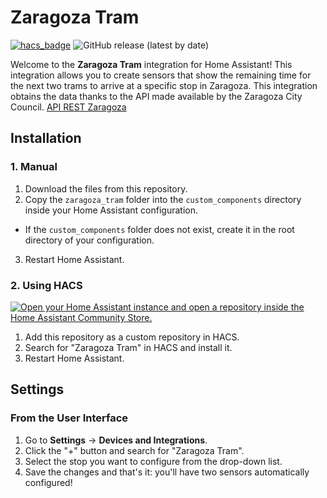 # **Zaragoza Tram**
[![hacs_badge](https://img.shields.io/badge/HACS-Default-orange.svg)](https://github.com/custom-components/hacs) ![GitHub release (latest by date)](https://img.shields.io/github/v/release/jrgim/Zaragoza_tram?style=flat-square)

Welcome to the **Zaragoza Tram** integration for Home Assistant! This integration allows you to create sensors that show the remaining time for the next two trams to arrive at a specific stop in Zaragoza.
This integration obtains the data thanks to the API made available by the Zaragoza City Council. [API REST Zaragoza](https://www.zaragoza.es/sede/portal/datos-abiertos/servicio/catalogo/327) 

## **Installation**

### **1. Manual**

1. Download the files from this repository.
2. Copy the `zaragoza_tram` folder into the `custom_components` directory inside your Home Assistant configuration.
- If the `custom_components` folder does not exist, create it in the root directory of your configuration.
3. Restart Home Assistant.

### **2. Using HACS**

[![Open your Home Assistant instance and open a repository inside the Home Assistant Community Store.](https://my.home-assistant.io/badges/hacs_repository.svg)](https://my.home-assistant.io/redirect/hacs_repository/?owner=jrgim&repository=Zaragoza_tram&category=integration)
1. Add this repository as a custom repository in HACS.
2. Search for "Zaragoza Tram" in HACS and install it.
3. Restart Home Assistant.

## **Settings**

### **From the User Interface**

1. Go to **Settings** → **Devices and Integrations**.
2. Click the "+" button and search for "Zaragoza Tram".
3. Select the stop you want to configure from the drop-down list.
4. Save the changes and that's it: you'll have two sensors automatically configured!
